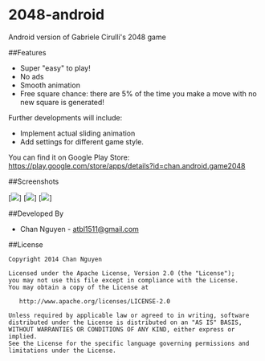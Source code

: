 2048-android
============

Android version of Gabriele Cirulli's 2048 game


##Features

* Super "easy" to play!
* No ads
* Smooth animation
* Free square chance: there are 5% of the time you make a move with no new square is generated!


Further developments will include:

* Implement actual sliding animation
* Add settings for different game style.

You can find it on Google Play Store:
https://play.google.com/store/apps/details?id=chan.android.game2048

##Screenshots

[<img src="https://raw.githubusercontent.com/channguyen/2048-android/master/playstore/one.png">]
[<img src="https://raw.githubusercontent.com/channguyen/2048-android/master/playstore/two.png">]
[<img src="https://raw.githubusercontent.com/channguyen/2048-android/master/playstore/three.png">]



##Developed By

* Chan Nguyen - <atbl1511@gmail.com>



##License


    Copyright 2014 Chan Nguyen

    Licensed under the Apache License, Version 2.0 (the "License");
    you may not use this file except in compliance with the License.
    You may obtain a copy of the License at

       http://www.apache.org/licenses/LICENSE-2.0

    Unless required by applicable law or agreed to in writing, software
    distributed under the License is distributed on an "AS IS" BASIS,
    WITHOUT WARRANTIES OR CONDITIONS OF ANY KIND, either express or implied.
    See the License for the specific language governing permissions and
    limitations under the License.
